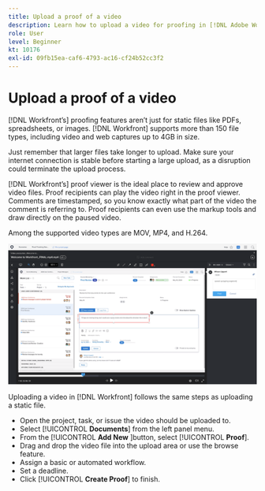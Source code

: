 ```yaml
---
title: Upload a proof of a video
description: Learn how to upload a video for proofing in [!DNL Adobe Workfront].
role: User
level: Beginner
kt: 10176
exl-id: 09fb15ea-caf6-4793-ac16-cf24b52cc3f2
---
```

# Upload a proof of a video

[!DNL Workfront’s] proofing features aren’t just for static files like PDFs, spreadsheets, or images. [!DNL Workfront] supports more than 150 file types, including video and web captures up to 4GB in size.

Just remember that larger files take longer to upload. Make sure your internet connection is stable before starting a large upload, as a disruption could terminate the upload process.

<!-- For a complete list of uploadable file types, see the article, Supported proofing file types. -->

[!DNL Workfront’s] proof viewer is the ideal place to review and approve video files. Proof recipients can play the video right in the proof viewer. Comments are timestamped, so you know exactly what part of the video the comment is referring to. Proof recipients can even use the markup tools and draw directly on the paused video.

Among the supported video types are MOV, MP4, and H.264. <!-- Check the supported file types list to make sure the video type you use is compatible with Workfront’s proofing features.-->

![An image of markup on a video proof file.](assets/upload-a-proof-of-a-video.png)

Uploading a video in [!DNL Workfront] follows the same steps as uploading a static file.

* Open the project, task, or issue the video should be uploaded to.
* Select [!UICONTROL **Documents**] from the left panel menu.
* From the [!UICONTROL **Add New** ]button, select [!UICONTROL **Proof**].
* Drag and drop the video file into the upload area or use the browse feature.
* Assign a basic or automated workflow.
* Set a deadline.
* Click [!UICONTROL **Create Proof**] to finish.

